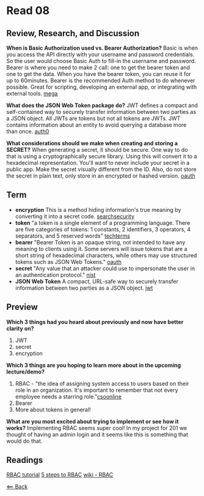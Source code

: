 # Read 08

## Review, Research, and Discussion

**When is Basic Authorization used vs. Bearer Authorization?** Basic is when you access the API directly with your username and password credentials. So the user would choose Basic Auth to fill-in the username and password. Bearer is where you need to make 2 call: one to get the bearer token and one to get the data. When you have the bearer token, you can reuse it for up to 60minutes. Bearer is the recommended Auth method to do whenever possible. Great for scripting, developing an external app, or integrating with external tools. [mega](https://community.mega.com/t5/REST-API/Basic-Auth-vs-Bearer-Token/td-p/23476)

**What does the JSON Web Token package do?** JWT defines a compact and self-contained way to securely transfer information between two parties as a JSON object. All JWTs are tokens but not all tokens are JWTs. JWT contains information about an entity to avoid querying a database more than once. [auth0](https://auth0.com/docs/tokens/json-web-tokens#use)

**What considerations should we make when creating and storing a SECRET?** When generating a secret, it should be secure. One way to do that is using a cryptographically secure library. Using this will convert it to a hexadecimal representation. You'll want to never include your secret in a public app. Make the secret visually different from the ID. Also, do not store the secret in plain text, only store in an encrypted or hashed version. [oauth](https://www.oauth.com/oauth2-servers/client-registration/client-id-secret/)

## Term

- **encryption** This is a method hiding information's true meaning by converting it into a secret code. [searchsecurity](https://searchsecurity.techtarget.com/definition/encryption)
- **token** "a token is a single element of a programming language. There are five categories of tokens: 1 constants, 2 identifiers, 3 operators, 4 separators, and 5 reserved words" [techterms](https://techterms.com/definition/token#:~:text=In%20programming%2C%20a%20token%20is,%2C%20and%205%20reserved%20words.&text=Operators%2C%20such%20as%20%2B%2C%20%2D,of%20nearly%20all%20programming%20languages.)
- **bearer** "Bearer Token is an opaque string, not intended to have any meaning to clients using it. Some servers will issue tokens that are a short string of hexadecimal characters, while others may use structured tokens such as JSON Web Tokens." [oauth](https://oauth.net/2/bearer-tokens/)
- **secret** "Any value that an attacker could use to impersonate the user in an authentication protocol." [nist](https://csrc.nist.gov/glossary/term/Authentication_Secret)
- **JSON Web Token** A compact, URL-safe way to securely transfer information between two parties as a JSON object. [jwt](https://jwt.io/introduction/)

## Preview

**Which 3 things had you heard about previously and now have better clarity on?**
1. JWT
1. secret
1. encryption

**Which 3 things are you hoping to learn more about in the upcoming lecture/demo?**
1. RBAC - "the idea of assigning system access to users based on their role in an organization. It's important to remember that not every employee needs a starring role."[csoonline](https://www.csoonline.com/article/3060780/5-steps-to-simple-role-based-access-control.html)
1. Bearer
1. More about tokens in general!

**What are you most excited about trying to implement or see how it works?** Implementing RBAC seems super cool! In my project for 201 we thought of having an admin login and it seems like this is something that would do that.

## Readings
[RBAC tutorial](https://www.youtube.com/watch?v=C4NP8Eon3cA)
[5 steps to RBAC](https://www.csoonline.com/article/3060780/5-steps-to-simple-role-based-access-control.html)
[wiki - RBAC](https://en.wikipedia.org/wiki/Role-based_access_control)

[<== Back](https://simoneodegard.github.io/reading-notes/)